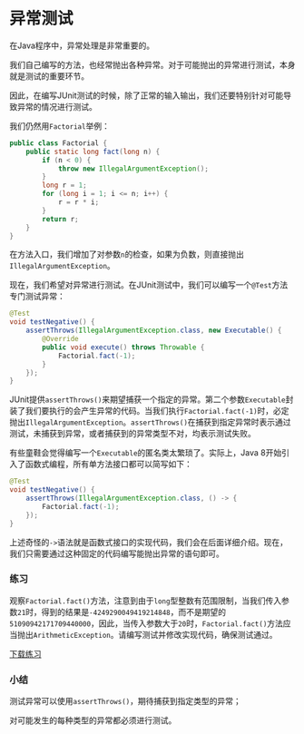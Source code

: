 # 异常测试

在Java程序中，异常处理是非常重要的。

我们自己编写的方法，也经常抛出各种异常。对于可能抛出的异常进行测试，本身就是测试的重要环节。

因此，在编写JUnit测试的时候，除了正常的输入输出，我们还要特别针对可能导致异常的情况进行测试。

我们仍然用`Factorial`举例：

```java
public class Factorial {
    public static long fact(long n) {
        if (n < 0) {
            throw new IllegalArgumentException();
        }
        long r = 1;
        for (long i = 1; i <= n; i++) {
            r = r * i;
        }
        return r;
    }
}
```

在方法入口，我们增加了对参数`n`的检查，如果为负数，则直接抛出`IllegalArgumentException`。

现在，我们希望对异常进行测试。在JUnit测试中，我们可以编写一个`@Test`方法专门测试异常：

```java
@Test
void testNegative() {
    assertThrows(IllegalArgumentException.class, new Executable() {
        @Override
        public void execute() throws Throwable {
            Factorial.fact(-1);
        }
    });
}
```

JUnit提供`assertThrows()`来期望捕获一个指定的异常。第二个参数`Executable`封装了我们要执行的会产生异常的代码。当我们执行`Factorial.fact(-1)`时，必定抛出`IllegalArgumentException`。`assertThrows()`在捕获到指定异常时表示通过测试，未捕获到异常，或者捕获到的异常类型不对，均表示测试失败。

有些童鞋会觉得编写一个`Executable`的匿名类太繁琐了。实际上，Java 8开始引入了函数式编程，所有单方法接口都可以简写如下：

```java
@Test
void testNegative() {
    assertThrows(IllegalArgumentException.class, () -> {
        Factorial.fact(-1);
    });
}
```

上述奇怪的`->`语法就是函数式接口的实现代码，我们会在后面详细介绍。现在，我们只需要通过这种固定的代码编写能抛出异常的语句即可。

### 练习

观察`Factorial.fact()`方法，注意到由于`long`型整数有范围限制，当我们传入参数`21`时，得到的结果是`-4249290049419214848`，而不是期望的`51090942171709440000`，因此，当传入参数大于`20`时，`Factorial.fact()`方法应当抛出`ArithmeticException`。请编写测试并修改实现代码，确保测试通过。

[下载练习](https://liaoxuefeng.com/books/java/unit-test/exception-test/junit-exception.zip)

### 小结

测试异常可以使用`assertThrows()`，期待捕获到指定类型的异常；

对可能发生的每种类型的异常都必须进行测试。